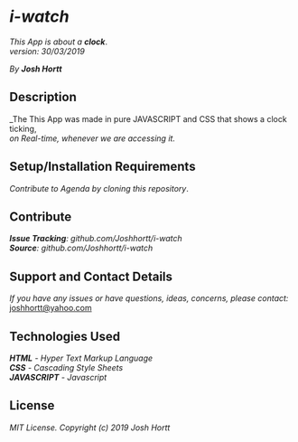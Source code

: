 # _i-watch_

_This App is about a **clock**_.<br/>
_version: 30/03/2019_<br/>

_By **Josh Hortt**_

## Description

_The This App was made in pure JAVASCRIPT and CSS that shows a clock ticking,<br/>
_on Real-time, whenever we are accessing it._

## Setup/Installation Requirements

_Contribute to Agenda by cloning this repository_.

## Contribute

_**Issue Tracking**: github.com/Joshhortt/i-watch_<br/>
_**Source**: github.com/Joshhortt/i-watch_

## Support and Contact Details

_If you have any issues or have questions, ideas, concerns, please contact:_ joshhortt@yahoo.com

## Technologies Used

_**HTML** - Hyper Text Markup Language_<br/>
_**CSS** - Cascading Style Sheets_<br/>
_**JAVASCRIPT** - Javascript_

## License

*MIT License. Copyright (c) 2019 Josh Hortt*
